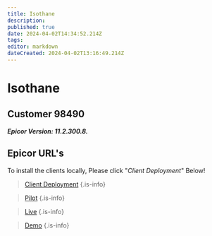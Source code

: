 ```yaml
---
title: Isothane
description: 
published: true
date: 2024-04-02T14:34:52.214Z
tags: 
editor: markdown
dateCreated: 2024-04-02T13:16:49.214Z
---
```


# Isothane

## Customer 98490 

***Epicor Version: 11.2.300.8.***

## Epicor URL's

To install the clients locally, Please click "*Client Deployment*" Below!

> [Client Deployment](https://epiclientsdeployment.blob.core.windows.net/deployment/GHAEpicorClientInstall32_98490.zip)
{.is-info}


> [Pilot](https://pilot.ghahosted.com/98490Pilot/home)
{.is-info}


> [Live](https://erps.ghahosted.com/98490/home)
{.is-info}


> [Demo](https://demo.ghahosted.com/98490Demo/home)
{.is-info}
